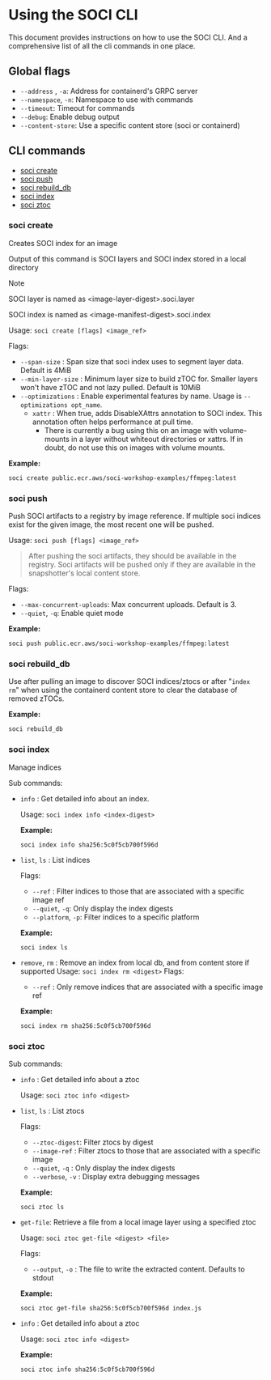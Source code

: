 # Using the SOCI CLI

This document provides instructions on how to use the SOCI CLI. And a comprehensive list of all the cli commands in one place.
## Global flags

- ```--address``` , ```-a```: Address for containerd's GRPC server
- ```--namespace```, ```-n```: Namespace to use with commands
- ```--timeout```: Timeout for commands
- ```--debug```: Enable debug output
- ```--content-store```: Use a specific content store (soci or containerd)

## CLI commands
- [soci create](#soci-create)
- [soci push](#soci-push)
- [soci rebuild_db](#soci-rebuild_db)
- [soci index](#soci-index)
- [soci ztoc](#soci-ztoc)


### soci create
Creates SOCI index for an image

Output of this command is SOCI layers and SOCI index stored in a local directory
> [!NOTE] 
> SOCI layer is named as \<image-layer-digest>.soci.layer
>
> SOCI index is named as \<image-manifest-digest>.soci.index


Usage: ```soci create [flags] <image_ref> ```

Flags:

 - ```--span-size``` : Span size that soci index uses to segment layer data. Default is 4MiB 
 - ```--min-layer-size``` : Minimum layer size to build zTOC for. Smaller layers won't have zTOC and not lazy pulled. Default is 10MiB
 - ```--optimizations``` : Enable experimental features by name. Usage is `--optimizations opt_name`.
   - `xattr` :  When true, adds DisableXAttrs annotation to SOCI index. This annotation often helps performance at pull time.
     - There is currently a bug using this on an image with volume-mounts in a layer without whiteout directories or xattrs. If in doubt, do not use this on images with volume mounts.

**Example:** 
```
soci create public.ecr.aws/soci-workshop-examples/ffmpeg:latest
```

### soci push
Push SOCI artifacts to a registry by image reference.
If multiple soci indices exist for the given image, the most recent one will be pushed.

Usage: ```soci push [flags] <image_ref> ```

> After pushing the soci artifacts, they should be available in the registry. 
Soci artifacts will be pushed only
> if they are available in the snapshotter's local content store.

Flags:

- ```--max-concurrent-uploads```: Max concurrent uploads. Default is 3.
- ```--quiet```, ```-q```: Enable quiet mode

**Example:** 
```
soci push public.ecr.aws/soci-workshop-examples/ffmpeg:latest
```

### soci rebuild_db
Use after pulling an image to discover SOCI indices/ztocs or after "```index rm```" 
when using the containerd content store to clear the database of removed zTOCs.

**Example:** 
```
soci rebuild_db
```

### soci index
Manage indices

Sub commands:

-  ```info``` : Get detailed info about an index.

    Usage: ```soci index info <index-digest>```

    **Example:** 
    ```
    soci index info sha256:5c0f5cb700f596d
    ```

- ```list```, ```ls``` : List indices

    Flags:
    - ```--ref``` : Filter indices to those that are associated with a specific image ref
    - ```--quiet```, ```-q```: Only display the index digests
    - ```--platform```, ```-p```: Filter indices to a specific platform

    **Example:** 
    ```
    soci index ls
    ```
- ```remove```, ```rm``` :  Remove an index from local db, and from content store if supported
    Usage: ```soci index rm <digest>```
    Flags:
    - ```--ref``` : Only remove indices that are associated with a specific image ref

    **Example:** 
    ```
    soci index rm sha256:5c0f5cb700f596d
    ```


### soci ztoc
Sub commands:

- ```info``` : Get detailed info about a ztoc
    
    Usage: ```soci ztoc info <digest>```

-  ```list```, ```ls``` : List ztocs

    Flags: 
    - ```--ztoc-digest```:  Filter ztocs by digest
    - ```--image-ref``` : Filter ztocs to those that are associated with a specific image
    - ```--quiet```, ```-q``` : Only display the index digests
    - ```--verbose```, ```-v``` : Display extra debugging messages

    **Example:** 
    ```
    soci ztoc ls
    ```

- ```get-file```: Retrieve a file from a local image layer using a specified ztoc

    Usage: ```soci ztoc get-file <digest> <file>```

    Flags:
    - ```--output```, ```-o``` : The file to write the extracted content. Defaults to stdout

    **Example:** 
    ```
    soci ztoc get-file sha256:5c0f5cb700f596d index.js
    ```


- ```info``` : Get detailed info about a ztoc

    Usage: ```soci ztoc info <digest>```

    **Example:** 
    ```
    soci ztoc info sha256:5c0f5cb700f596d
    ```
